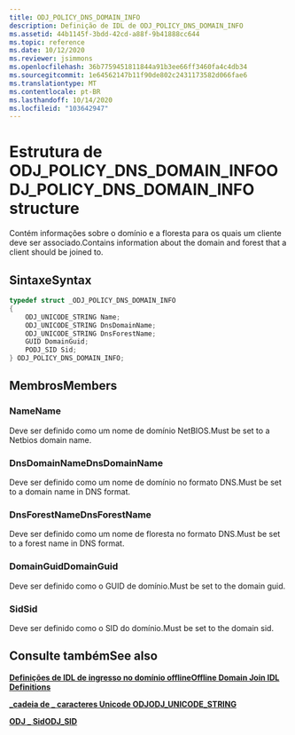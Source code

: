 ```yaml
---
title: ODJ_POLICY_DNS_DOMAIN_INFO
description: Definição de IDL de ODJ_POLICY_DNS_DOMAIN_INFO
ms.assetid: 44b1145f-3bdd-42cd-a88f-9b41888cc644
ms.topic: reference
ms.date: 10/12/2020
ms.reviewer: jsimmons
ms.openlocfilehash: 36b7759451811844a91b3ee66ff3460fa4c4db34
ms.sourcegitcommit: 1e64562147b11f90de802c2431173582d066fae6
ms.translationtype: MT
ms.contentlocale: pt-BR
ms.lasthandoff: 10/14/2020
ms.locfileid: "103642947"
---
```

# <a name="odj_policy_dns_domain_info-structure"></a><span data-ttu-id="75f59-103">Estrutura de ODJ_POLICY_DNS_DOMAIN_INFO</span><span class="sxs-lookup"><span data-stu-id="75f59-103">ODJ_POLICY_DNS_DOMAIN_INFO structure</span></span>

<span data-ttu-id="75f59-104">Contém informações sobre o domínio e a floresta para os quais um cliente deve ser associado.</span><span class="sxs-lookup"><span data-stu-id="75f59-104">Contains information about the domain and forest that a client should be joined to.</span></span>

## <a name="syntax"></a><span data-ttu-id="75f59-105">Sintaxe</span><span class="sxs-lookup"><span data-stu-id="75f59-105">Syntax</span></span>

```C++
typedef struct _ODJ_POLICY_DNS_DOMAIN_INFO
{
    ODJ_UNICODE_STRING Name;
    ODJ_UNICODE_STRING DnsDomainName;
    ODJ_UNICODE_STRING DnsForestName;
    GUID DomainGuid;
    PODJ_SID Sid;
} ODJ_POLICY_DNS_DOMAIN_INFO;
```

## <a name="members"></a><span data-ttu-id="75f59-106">Membros</span><span class="sxs-lookup"><span data-stu-id="75f59-106">Members</span></span>

### <a name="name"></a><span data-ttu-id="75f59-107">Name</span><span class="sxs-lookup"><span data-stu-id="75f59-107">Name</span></span>

<span data-ttu-id="75f59-108">Deve ser definido como um nome de domínio NetBIOS.</span><span class="sxs-lookup"><span data-stu-id="75f59-108">Must be set to a Netbios domain name.</span></span>

### <a name="dnsdomainname"></a><span data-ttu-id="75f59-109">DnsDomainName</span><span class="sxs-lookup"><span data-stu-id="75f59-109">DnsDomainName</span></span>

<span data-ttu-id="75f59-110">Deve ser definido como um nome de domínio no formato DNS.</span><span class="sxs-lookup"><span data-stu-id="75f59-110">Must be set to a domain name in DNS format.</span></span>

### <a name="dnsforestname"></a><span data-ttu-id="75f59-111">DnsForestName</span><span class="sxs-lookup"><span data-stu-id="75f59-111">DnsForestName</span></span>

<span data-ttu-id="75f59-112">Deve ser definido como um nome de floresta no formato DNS.</span><span class="sxs-lookup"><span data-stu-id="75f59-112">Must be set to a forest name in DNS format.</span></span>

### <a name="domainguid"></a><span data-ttu-id="75f59-113">DomainGuid</span><span class="sxs-lookup"><span data-stu-id="75f59-113">DomainGuid</span></span>

<span data-ttu-id="75f59-114">Deve ser definido como o GUID de domínio.</span><span class="sxs-lookup"><span data-stu-id="75f59-114">Must be set to the domain guid.</span></span>

### <a name="sid"></a><span data-ttu-id="75f59-115">Sid</span><span class="sxs-lookup"><span data-stu-id="75f59-115">Sid</span></span>

<span data-ttu-id="75f59-116">Deve ser definido como o SID do domínio.</span><span class="sxs-lookup"><span data-stu-id="75f59-116">Must be set to the domain sid.</span></span>

## <a name="see-also"></a><span data-ttu-id="75f59-117">Consulte também</span><span class="sxs-lookup"><span data-stu-id="75f59-117">See also</span></span>

[<span data-ttu-id="75f59-118">**Definições de IDL de ingresso no domínio offline**</span><span class="sxs-lookup"><span data-stu-id="75f59-118">**Offline Domain Join IDL Definitions**</span></span>](odj-idl.md)

[<span data-ttu-id="75f59-119">**\_cadeia de \_ caracteres Unicode ODJ**</span><span class="sxs-lookup"><span data-stu-id="75f59-119">**ODJ\_UNICODE\_STRING**</span></span>](odj-odj_unicode_string.md)

[<span data-ttu-id="75f59-120">**ODJ \_ Sid**</span><span class="sxs-lookup"><span data-stu-id="75f59-120">**ODJ\_SID**</span></span>](odj-odj_sid.md)
